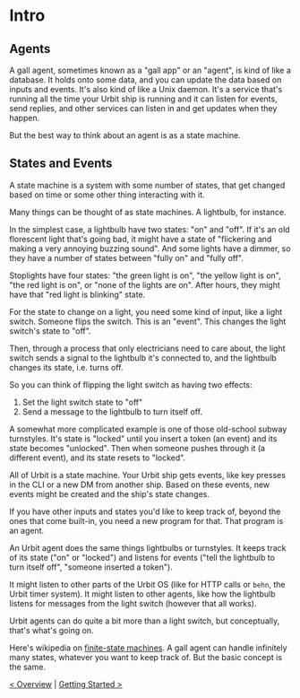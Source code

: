 # Intro

## Agents

A gall agent, sometimes known as a "gall app" or an "agent", is kind of like a database.  It holds onto some data, and you can update the data based on inputs and events.  It's also kind of like a Unix daemon.  It's a service that's running all the time your Urbit ship is running and it can listen for events, send replies, and other services can listen in and get updates when they happen.

But the best way to think about an agent is as a state machine. 


## States and Events

A state machine is a system with some number of states, that get changed based on time or some 
other thing interacting with it.  

Many things can be thought of as state machines.  A lightbulb, for instance.

In the simplest case, a lightbulb have two states: "on" and "off".  If it's an old florescent light that's going bad, it might have a state of "flickering and making a very annoying buzzing sound".  And some lights have a dimmer, so they have a number of states between "fully on" and "fully off".

Stoplights have four states: "the green light is on", "the yellow light is on", "the red light is on", or "none of the lights are on".  After hours, they might have that "red light is blinking" state.

For the state to change on a light, you need some kind of input, like a light switch.  Someone flips the switch.  This is an "event".  This changes the light switch's state to "off".

Then, through a process that only electricians need to care about, the light switch sends a signal to the lightbulb it's connected to, and the lightbulb changes its state, i.e. turns off.

So you can think of flipping the light switch as having two effects:

1. Set the light switch state to "off"
1. Send a message to the lightbulb to turn itself off.

A somewhat more complicated example is one of those old-school subway turnstyles.  It's state is "locked" until you insert a token (an event) and its state becomes "unlocked".  Then when someone pushes through it (a different event), and its state resets to "locked".

All of Urbit is a state machine.  Your Urbit ship gets events, like key presses in the CLI or a new DM from another ship.  Based on these events, new events might be created and the ship's state changes.

If you have other inputs and states you'd like to keep track of, beyond the ones that come built-in, you need a new program for that.  That program is an agent. 

An Urbit agent does the same things lightbulbs or turnstyles.  It keeps track of its state ("on" or "locked") and listens for events ("tell the lightbulb to turn itself off", "someone inserted a token").

It might listen to other parts of the Urbit OS (like for HTTP calls or `behn`, the Urbit timer system).  It might listen to other agents, like how the lightbulb listens for messages from the light switch (however that all works).

Urbit agents can do quite a bit more than a light switch, but conceptually, that's what's going on.

Here's wikipedia on [finite-state machines](https://en.wikipedia.org/wiki/Finite-state_machine).  A gall agent can handle infinitely many states, whatever you want to keep track of.  But the basic concept is the same.

[&lt; Overview](overview.md) | [Getting Started &gt;](on-init.md)

